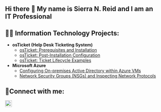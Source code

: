## Hi there 👋 My name is Sierra N. Reid and I am an IT Professional
<h2>👨‍💻 Information Technology Projects:</h2>

- <b>osTicket (Help Desk Ticketing System)</b>
  - [osTicket: Prerequisites and Installation](https://github.com/snreid2010/osticket-prereqs)
  - [osTicket: Post-Installation Configuration](https://github.com/snreid2010/post-install-config)
  - [osTicket: Ticket Lifecycle Examples](https://github.com/snreid2010/ticket-lifecycle)
- <b>Microsoft Azure</b>
  - [Configuring On-premises Active Directory within Azure VMs](https://github.com/snreid2010/configure-ad)
  - [Network Security Groups (NSGs) and Inspecting Network Protocols](https://github.com/snreid2010/azure-network-protocols)

<h2>🤳Connect with me:</h2>


[<img align="left" alt="Josh | LinkedIn" width="22px" src="https://cdn.jsdelivr.net/npm/simple-icons@v3/icons/linkedin.svg" />][linkedin]



[linkedin]: https://www.linkedin.com/in/sierranreid/
